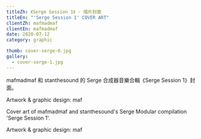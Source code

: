 ```yaml
---
titleZh: 《Serge Session 1》 · 唱片封面
titleEn: "'Serge Session 1' COVER ART"
clientZh: mafmadmaf
clientEn: mafmadmaf
date: 2020-07-12
category: graphic

thumb: cover-serge-0.jpg
gallery:
  - cover-serge-1.jpg
---
```


mafmadmaf 和 stanthesound 的 Serge 合成器音樂合輯《Serge Session 1》封面。

Artwork & graphic design: maf

<!-- lang -->

Cover art of mafmadmaf and stanthesound's Serge Modular compilation 'Serge Session 1'.

Artwork & graphic design: maf
